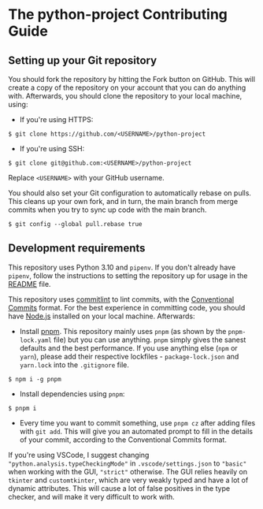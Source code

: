 # The python-project Contributing Guide

## Setting up your Git repository

You should fork the repository by hitting the Fork button on GitHub. This will
create a copy of the repository on your account that you can do anything with.
Afterwards, you should clone the repository to your local machine, using:

- If you're using HTTPS:

```shell
$ git clone https://github.com/<USERNAME>/python-project
```

- If you're using SSH:

```shell
$ git clone git@github.com:<USERNAME>/python-project
```

Replace `<USERNAME>` with your GitHub username.

You should also set your Git configuration to automatically rebase on pulls.
This cleans up your own fork, and in turn, the main branch from merge commits
when you try to sync up code with the main branch.

```shell
$ git config --global pull.rebase true
```

## Development requirements

This repository uses Python 3.10 and `pipenv`. If you don't already have
`pipenv`, follow the instructions to setting the repository up for usage in the
[README](README.md) file.

This repository uses [commitlint](https://commitlint.js.org) to lint commits,
with the [Conventional Commits](https://www.conventionalcommits.org) format.
For the best experience in committing code, you should have
[Node.js](https://nodejs.org) installed on your local machine. Afterwards:

- Install [pnpm](https://pnpm.io). This repository mainly uses `pnpm` (as shown
  by the `pnpm-lock.yaml` file) but you can use anything. `pnpm` simply gives
  the sanest defaults and the best performance. If you use anything else (`npm`
  or `yarn`), please add their respective lockfiles - `package-lock.json` and
  `yarn.lock` into the `.gitignore` file.

```shell
$ npm i -g pnpm
```

- Install dependencies using `pnpm`:

```shell
$ pnpm i
```

- Every time you want to commit something, use `pnpm cz` after adding files
  with `git add`. This will give you an automated prompt to fill in the
  details of your commit, according to the Conventional Commits format.

If you're using VSCode, I suggest changing `"python.analysis.typeCheckingMode"` in `.vscode/settings.json` to `"basic"` when working with the GUI, `"strict"` otherwise. The GUI relies heavily on `tkinter` and `customtkinter`, which are very weakly typed and have a lot of dynamic attributes. This will cause a lot of false positives in the type checker, and will make it very difficult to work with.

